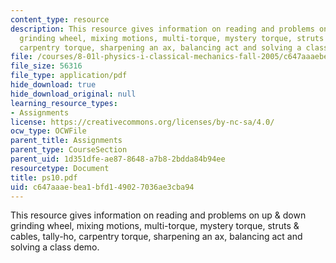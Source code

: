 ```yaml
---
content_type: resource
description: This resource gives information on reading and problems on up & down
  grinding wheel, mixing motions, multi-torque, mystery torque, struts & cables, tally-ho,
  carpentry torque, sharpening an ax, balancing act and solving a class demo.
file: /courses/8-01l-physics-i-classical-mechanics-fall-2005/c647aaaebea1bfd149027036ae3cba94_ps10.pdf
file_size: 56316
file_type: application/pdf
hide_download: true
hide_download_original: null
learning_resource_types:
- Assignments
license: https://creativecommons.org/licenses/by-nc-sa/4.0/
ocw_type: OCWFile
parent_title: Assignments
parent_type: CourseSection
parent_uid: 1d351dfe-ae87-8648-a7b8-2bdda84b94ee
resourcetype: Document
title: ps10.pdf
uid: c647aaae-bea1-bfd1-4902-7036ae3cba94
---
```

This resource gives information on reading and problems on up & down grinding wheel, mixing motions, multi-torque, mystery torque, struts & cables, tally-ho, carpentry torque, sharpening an ax, balancing act and solving a class demo.